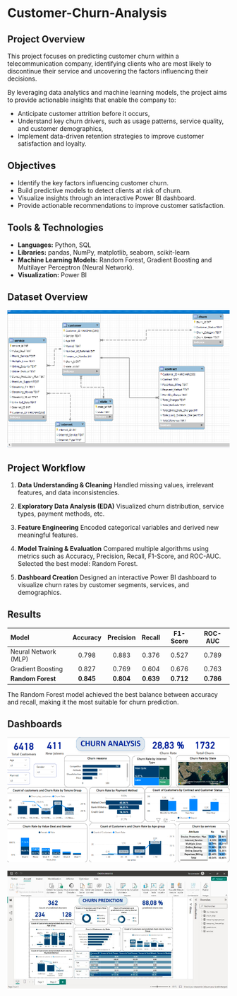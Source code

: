 # Customer-Churn-Analysis
## Project Overview
This project focuses on predicting customer churn within a telecommunication company, identifying clients who are most likely to discontinue their service and uncovering the factors influencing their decisions.

By leveraging data analytics and machine learning models, the project aims to provide actionable insights that enable the company to:

* Anticipate customer attrition before it occurs,
* Understand key churn drivers, such as usage patterns, service quality, and customer demographics,
* Implement data-driven retention strategies to improve customer satisfaction and loyalty.

## Objectives

* Identify the key factors influencing customer churn.
* Build predictive models to detect clients at risk of churn.
* Visualize insights through an interactive Power BI dashboard.
* Provide actionable recommendations to improve customer satisfaction.

## Tools & Technologies

* **Languages:** Python, SQL
* **Libraries:** pandas, NumPy, matplotlib, seaborn, scikit-learn
* **Machine Learning Models:** Random Forest, Gradient Boosting and Multilayer Perceptron (Neural Network).
* **Visualization:** Power BI

## Dataset Overview 
![Dataset](Images/Modèle_des_données.png)


## Project Workflow

1. **Data Understanding & Cleaning**
Handled missing values, irrelevant features, and data inconsistencies.

2. **Exploratory Data Analysis (EDA)**
Visualized churn distribution, service types, payment methods, etc.

3. **Feature Engineering**
Encoded categorical variables and derived new meaningful features.

4. **Model Training & Evaluation**
Compared multiple algorithms using metrics such as Accuracy, Precision, Recall, F1-Score, and ROC-AUC.
Selected the best model: Random Forest.

5. **Dashboard Creation**
Designed an interactive Power BI dashboard to visualize churn rates by customer segments, services, and demographics.

## Results

| Model                | Accuracy | Precision | Recall | F1-Score | ROC-AUC |
| :------------------- | :-------: | :-------: | :-----: | :-------: | :-------: |
| Neural Network (MLP) | 0.798 | 0.883 | 0.376 | 0.527 | 0.789 |
| Gradient Boosting    | 0.827 | 0.769 | 0.604 | 0.676 | 0.763 |
| **Random Forest**    | **0.845** | **0.804** | **0.639** | **0.712** | **0.786** |

The Random Forest model achieved the best balance between accuracy and recall, making it the most suitable for churn prediction.

## Dashboards

![Churn_Analysis](Images/Churn_Analysis.png)

![Churn_Prediction](Images/Churn_Prediction.png)
